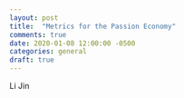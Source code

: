 ```yaml
---
layout: post
title:  "Metrics for the Passion Economy"
comments: true
date: 2020-01-08 12:00:00 -0500
categories: general
draft: true
---
```


Li Jin 